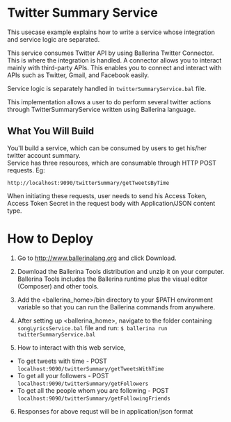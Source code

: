 # Twitter Summary Service
This usecase example explains how to write a service whose integration and service logic are separated.

This service consumes Twitter API by using Ballerina Twitter Connector. This is where the integration is handled. A connector allows you to interact mainly with third-party APIs. This enables you to connect and interact with APIs such as Twitter, Gmail, and Facebook easily. 

Service logic is separately handled in `twitterSummaryService.bal` file. 

This implementation allows a user to do perform several twitter actions through TwitterSummaryService written using Ballerina language. 

## What You Will Build
You'll build a service, which can be consumed by users to get his/her twitter account summary.  
Service has three resources, which are consumable through HTTP POST requests. 
Eg:
```
http://localhost:9090/twitterSummary/getTweetsByTime
```

When initiating these requests, user needs to send his Access Token, Access Token Secret in the request body with Application/JSON content type.

# How to Deploy
1) Go to http://www.ballerinalang.org and click Download.
2) Download the Ballerina Tools distribution and unzip it on your computer. Ballerina Tools includes the Ballerina runtime plus
the visual editor (Composer) and other tools.
3) Add the <ballerina_home>/bin directory to your $PATH environment variable so that you can run the Ballerina commands from anywhere.
4) After setting up <ballerina_home>, navigate to the folder containing `songLyricsService.bal` file and run: `$ ballerina run twitterSummaryService.bal` 

5) How to interact with this web service, 
* To get tweets with time                         - POST `localhost:9090/twitterSummary/getTweetsWithTime`
* To get all your followers                       - POST `localhost:9090/twitterSummary/getFollowers`
* To get all the people whom you are following    - POST `localhost:9090/twitterSummary/getFollowingFriends`

6) Responses for above requst will be in application/json format


